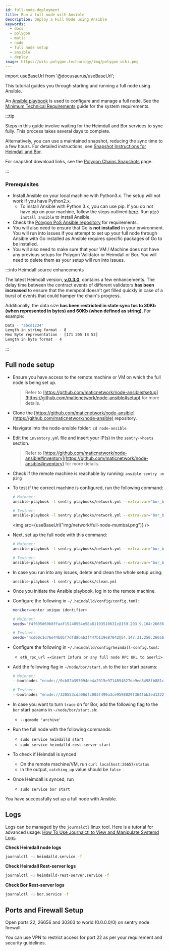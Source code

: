```yaml
---
id: full-node-deployment
title: Run a full node with Ansible
description: Deploy a Full Node using Ansible
keywords:
  - docs
  - polygon
  - matic
  - node
  - full node setup
  - ansible
  - deploy
image: https://wiki.polygon.technology/img/polygon-wiki.png
---
```


import useBaseUrl from '@docusaurus/useBaseUrl';

This tutorial guides you through starting and running a full node using Ansible. 

An [Ansible playbook](https://docs.ansible.com/ansible/latest/user_guide/playbooks_intro.html) is used to 
configure and manage a full node. See the [Minimum Technical Requirements](technical-requirements.md) guide for the system requirements.

:::tip

Steps in this guide involve waiting for the Heimdall and Bor services to sync fully. This process takes several days to complete.

Alternatively, you can use a maintained snapshot, reducing the sync time to a few hours. For detailed instructions, see [<ins>Snapshot Instructions for Heimdall and Bor</ins>](/docs/develop/network-details/snapshot-instructions-heimdall-bor).

For snapshot download links, see the [<ins>Polygon Chains Snapshots</ins>](https://snapshots.matic.today/) page.

:::

### Prerequisites

- Install Ansible on your local machine with Python3.x. The setup will not work if you have Python2.x.
    - To install Ansible with Python 3.x, you can use pip. If you do not have pip on your machine, 
      follow the steps outlined [here](https://pip.pypa.io/en/stable/). Run `pip3 install ansible` to install 
      Ansible.
- Check the [Polygon PoS Ansible repository](https://github.com/maticnetwork/node-ansible#requirements) for 
  requirements.
- You will also need to ensure that Go is **not installed** in your environment. You will run into issues if you attempt to set up your full node through Ansible with Go installed as Ansible requires specific packages of Go to be installed.
- You will also need to make sure that your VM / Machine does not have any previous setups for Polygon Validator or Heimdall or Bor. You will need to delete them as your setup will run into issues.

:::info Heimdall source enhancements

The latest Heimdall version, **[v.0.3.0](https://github.com/maticnetwork/heimdall/releases/tag/v0.3.0)**, contains a few enhancements. 
The delay time between the contract events of different validators **has been increased** to ensure that the mempool doesn't get filled 
quickly in case of a burst of events that could hamper the chain's progress. 

Additionally, the data size **has been restricted in state sync txs to 30Kb (when represented in bytes) and 60Kb (when defined as string)**. 
For example:

```bash
Data - "abcd1234"
Length in string format - 8
Hex Byte representation - [171 205 18 52]
Length in byte format - 4
```
:::

## Full node setup

- Ensure you have access to the remote machine or VM on which the full node is being set up. 
  > Refer to [https://github.com/maticnetwork/node-ansible#setup](https://github.com/maticnetwork/node-ansible#setup) for more details.
- Clone the [https://github.com/maticnetwork/node-ansible](https://github.com/maticnetwork/node-ansible) repository.
- Navigate into the node-ansible folder: `cd node-ansible`
- Edit the `inventory.yml` file and insert your IP(s) in the `sentry->hosts` section. 
  > Refer to [https://github.com/maticnetwork/node-ansible#inventory](https://github.com/maticnetwork/node-ansible#inventory) for more details.
- Check if the remote machine is reachable by running: `ansible sentry -m ping`
- To test if the correct machine is configured, run the following command:

  ```bash
  # Mainnet:
  ansible-playbook -l sentry playbooks/network.yml --extra-var="bor_branch=v0.3.0 heimdall_branch=v0.3.0 network_version=mainnet-v1 node_type=sentry/sentry heimdall_network=mainnet" --list-hosts

  # Testnet:
  ansible-playbook -l sentry playbooks/network.yml --extra-var="bor_branch=v0.3.0 heimdall_branch=v0.3.0 network_version=testnet-v4 node_type=sentry/sentry heimdall_network=mumbai" --list-hosts
  ```

  <img src={useBaseUrl("img/network/full-node-mumbai.png")} />

- Next, set up the full node with this command:

  ```bash
  # Mainnet:
  ansible-playbook -l sentry playbooks/network.yml --extra-var="bor_branch=v0.3.0 heimdall_branch=v0.3.0 network_version=mainnet-v1 node_type=sentry/sentry heimdall_network=mainnet"

  # Testnet:
  ansible-playbook -l sentry playbooks/network.yml --extra-var="bor_branch=v0.3.0 heimdall_branch=v0.3.0 network_version=testnet-v4 node_type=sentry/sentry heimdall_network=mumbai"
  ```

- In case you run into any issues, delete and clean the whole setup using:
  ```
  ansible-playbook -l sentry playbooks/clean.yml
  ```

- Once you initiate the Ansible playbook, log in to the remote machine.
- Configure the following in `~/.heimdalld/config/config.toml`:
  ```bash
  moniker=<enter unique identifier>

  # Mainnet:
  seeds="f4f605d60b8ffaaf15240564e58a81103510631c@159.203.9.164:26656,4fb1bc820088764a564d4f66bba1963d47d82329@44.232.55.71:26656,2eadba4be3ce47ac8db0a3538cb923b57b41c927@35.199.4.13:26656,3b23b20017a6f348d329c102ddc0088f0a10a444@35.221.13.28:26656,25f5f65a09c56e9f1d2d90618aa70cd358aa68da@35.230.116.151:26656"

  # Testnet:
  seeds="4cd60c1d76e44b05f7dfd8bab3f447b119e87042@54.147.31.250:26656"
  ```
- Configure the following in `~/.heimdalld/config/heimdall-config.toml`:
    - `eth_rpc_url =<insert Infura or any full node RPC URL to Goerli>`
- Add the following flag in `~/node/bor/start.sh` to the `bor` start params:

  ```bash
  # Mainnet:
  --bootnodes "enode://0cb82b395094ee4a2915e9714894627de9ed8498fb881cec6db7c65e8b9a5bd7f2f25cc84e71e89d0947e51c76e85d0847de848c7782b13c0255247a6758178c@44.232.55.71:30303,enode://88116f4295f5a31538ae409e4d44ad40d22e44ee9342869e7d68bdec55b0f83c1530355ce8b41fbec0928a7d75a5745d528450d30aec92066ab6ba1ee351d710@159.203.9.164:30303"
  
  # Testnet:
  --bootnodes "enode://320553cda00dfc003f499a3ce9598029f364fbb3ed1222fdc20a94d97dcc4d8ba0cd0bfa996579dcc6d17a534741fb0a5da303a90579431259150de66b597251@54.147.31.250:30303"
  ```

- In case you want to turn `trace` on for Bor, add the following flag to the `bor` start params in `~/node/bor/start.sh`:
    - `--gcmode 'archive'`

- Run the full node with the following commands:
    - `sudo service heimdalld start`
    - `sudo service heimdalld-rest-server start`

- To check if Heimdall is synced
    - On the remote machine/VM, run `curl localhost:26657/status`
    - In the output, `catching_up` value should be `false`

- Once Heimdall is synced, run
    - `sudo service bor start`

You have successfully set up a full node with Ansible.

## Logs

Logs can be managed by the `journalctl` linux tool. Here is a tutorial for advanced usage: [How To Use Journalctl to View and Manipulate Systemd Logs](https://www.digitalocean.com/community/tutorials/how-to-use-journalctl-to-view-and-manipulate-systemd-logs).

**Check Heimdall node logs**

```bash
journalctl -u heimdalld.service -f
```

**Check Heimdall Rest-server logs**

```bash
journalctl -u heimdalld-rest-server.service -f
```

**Check Bor Rest-server logs**

```bash
journalctl -u bor.service -f
```

## Ports and Firewall Setup

Open ports 22, 26656 and 30303 to world (0.0.0.0/0) on sentry node firewall.

You can use VPN to restrict access for port 22 as per your requirement and security guidelines.